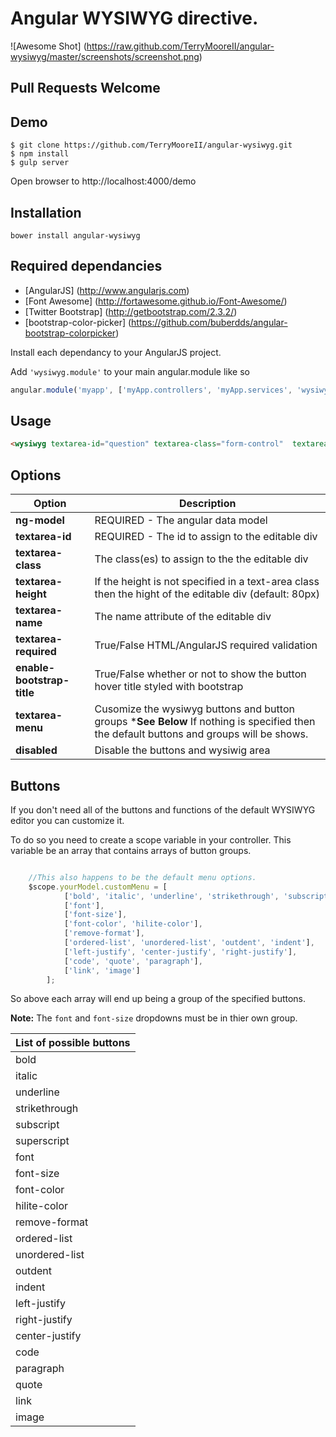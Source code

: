 
Angular WYSIWYG directive.
===========================


![Awesome Shot] (https://raw.github.com/TerryMooreII/angular-wysiwyg/master/screenshots/screenshot.png)


Pull Requests Welcome
-------------------------


Demo
----

```
$ git clone https://github.com/TerryMooreII/angular-wysiwyg.git
$ npm install
$ gulp server
```
Open browser to http://localhost:4000/demo


Installation
------------
`bower install angular-wysiwyg`


Required dependancies
-----------------------
* [AngularJS] (http://www.angularjs.com)
* [Font Awesome] (http://fortawesome.github.io/Font-Awesome/)
* [Twitter Bootstrap] (http://getbootstrap.com/2.3.2/)
* [bootstrap-color-picker] (https://github.com/buberdds/angular-bootstrap-colorpicker)

Install each dependancy to your AngularJS project.

Add `'wysiwyg.module'` to your main angular.module like so
```javascript
angular.module('myapp', ['myApp.controllers', 'myApp.services', 'wysiwyg.module']);
````


Usage
------------
```html
<wysiwyg textarea-id="question" textarea-class="form-control"  textarea-height="80px" textarea-name="textareaQuestion" textarea-required ng-model="yourModel.model" enable-bootstrap-title="true" textarea-menu="{{yourModel.customMenu}}"></wysiwyg>
```
Options
-----------

Option|Description
---------------------|---------------
**ng-model**		 | 			REQUIRED - The angular data model
**textarea-id** 	 |			REQUIRED - The id to assign to the editable div
**textarea-class**	 |			The class(es) to assign to the the editable div
**textarea-height**	 |			If the height is not specified in a text-area class then the hight of the editable div (default: 80px)
**textarea-name**	 |			The name attribute of the editable div
**textarea-required**|			True/False HTML/AngularJS required validation
**enable-bootstrap-title**|		True/False whether or not to show the button hover title styled with bootstrap
**textarea-menu**    |          Cusomize the wysiwyg buttons and button groups ***See Below** If nothing is specified then the default buttons and groups will be shows.
**disabled**  |          Disable the buttons and wysiwig area

Buttons
--------------

If you don't need all of the buttons and functions of the default WYSIWYG editor you can customize it.

To do so you need to create a scope variable in your controller.  This variable be an array that contains arrays of button groups.

```javascript

	//This also happens to be the default menu options.
	$scope.yourModel.customMenu = [
            ['bold', 'italic', 'underline', 'strikethrough', 'subscript', 'superscript'],
            ['font'],
            ['font-size'],
            ['font-color', 'hilite-color'],
            ['remove-format'],
            ['ordered-list', 'unordered-list', 'outdent', 'indent'],
            ['left-justify', 'center-justify', 'right-justify'],
            ['code', 'quote', 'paragraph'],
            ['link', 'image']
        ];
```

So above each array will end up being a group of the specified buttons.

**Note:**  The `font` and `font-size` dropdowns must be in thier own group.  

List of possible buttons |
------------|
bold |
italic |
underline |
strikethrough |
subscript |
superscript |
font |
font-size |
font-color |
hilite-color |
remove-format |
ordered-list |
unordered-list |
outdent |
indent |
left-justify |
right-justify |
center-justify |
code |
paragraph |
quote |
link |
image |
